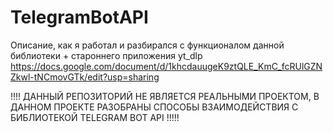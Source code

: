 # TelegramBotAPI
Описание, как я работал и разбирался с функционалом данной библиотеки + староннего приложения yt_dlp
https://docs.google.com/document/d/1khcdauugeK9ztQLE_KmC_fcRUlGZNZkwl-tNCmovGTk/edit?usp=sharing

!!!! ДАННЫЙ РЕПОЗИТОРИЙ НЕ ЯВЛЯЕТСЯ РЕАЛЬНЫМИ ПРОЕКТОМ, В ДАННОМ ПРОЕКТЕ РАЗОБРАНЫ СПОСОБЫ ВЗАИМОДЕЙСТВИЯ С БИБЛИОТЕКОЙ TELEGRAM BOT API !!!!!

